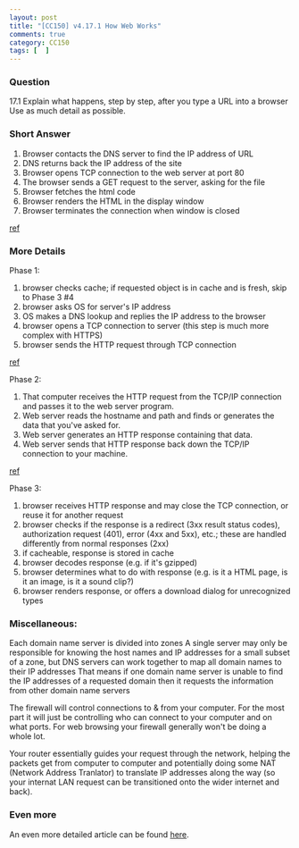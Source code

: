 ```yaml
---
layout: post
title: "[CC150] v4.17.1 How Web Works"
comments: true
category: CC150
tags: [  ]
---
```


### Question 

17.1 Explain what happens, step by step, after you type a URL into a browser Use as much detail as possible. 

### Short Answer

1. Browser contacts the DNS server to find the IP address of URL
1. DNS returns back the IP address of the site
1. Browser opens TCP connection to the web server at port 80
1. The browser sends a GET request to the server, asking for the file 
1. Browser fetches the html code 
1. Browser renders the HTML in the display window
1. Browser terminates the connection when window is closed

[ref](http://superuser.com/q/157408)

### More Details

Phase 1: 

1. browser checks cache; if requested object is in cache and is fresh, skip to Phase 3 #4
1. browser asks OS for server's IP address
1. OS makes a DNS lookup and replies the IP address to the browser
1. browser opens a TCP connection to server (this step is much more complex with HTTPS)
1. browser sends the HTTP request through TCP connection

[ref](http://stackoverflow.com/a/2092602)

Phase 2: 

1. That computer receives the HTTP request from the TCP/IP connection and passes it to the web server program.
1. Web server reads the hostname and path and finds or generates the data that you've asked for.
1. Web server generates an HTTP response containing that data.
1. Web server sends that HTTP response back down the TCP/IP connection to your machine.

[ref](http://superuser.com/a/31474)

Phase 3: 

1. browser receives HTTP response and may close the TCP connection, or reuse it for another request
1. browser checks if the response is a redirect (3xx result status codes), authorization request (401), error (4xx and 5xx), etc.; these are handled differently from normal responses (2xx)
1. if cacheable, response is stored in cache
1. browser decodes response (e.g. if it's gzipped)
1. browser determines what to do with response (e.g. is it a HTML page, is it an image, is it a sound clip?)
1. browser renders response, or offers a download dialog for unrecognized types

### Miscellaneous:

Each domain name server is divided into zones A single server may only be responsible for knowing the host names and IP addresses for a small subset of a zone, but DNS servers can work together to map all domain names to their IP addresses That means if one domain name server is unable to find the IP addresses of a requested domain then it requests the information from other domain name servers

The firewall will control connections to & from your computer. For the most part it will just be controlling who can connect to your computer and on what ports. For web browsing your firewall generally won't be doing a whole lot.

Your router essentially guides your request through the network, helping the packets get from computer to computer and potentially doing some NAT (Network Address Tranlator) to translate IP addresses along the way (so your internat LAN request can be transitioned onto the wider internet and back).

### Even more

An even more detailed article can be found [here](http://www.garshol.priv.no/download/text/http-tut.html). 
